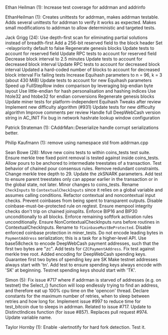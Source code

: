 Ethan Heilman (1):
      Increase test coverage for addrman and addrinfo

EthanHeilman (1):
      Creates unittests for addrman, makes addrman testable. Adds several unittests for addrman to verify it works as expected. Makes small modifications to addrman to allow deterministic and targeted tests.

Jack Grigg (24):
      Use depth-first scan for eliminating partial solutions instead of breadth-first
      Add a 256-bit reserved field to the block header
      Set -relaypriority default to false
      Regenerate genesis blocks
      Update tests to account for reserved field
      Update RPC tests to account for reserved field
      Decrease block interval to 2.5 minutes
      Update tests to account for decreased block interval
      Update RPC tests to account for decreased block interval
      Updated a hard-coded number of blocks to account for decreased block interval
      Fix failing tests
      Increase Equihash parameters to n = 96, k = 3 (about 430 MiB)
      Update tests to account for new Equihash parameters
      Speed up FullStepRow index comparison by leveraging big-endian byte layout
      Use little-endian for hash personalisation and hashing indices
      Use htole32 and htobe32 for endian conversions
      Regenerate genesis blocks
      Update miner tests for platform-independent Equihash
      Tweaks after review
      Implement new difficulty algorithm (#931)
      Update tests for new difficulty algorithm
      Improve comments per review
      Handle full DeepWebCash version string in AC_INIT
      Fix bug in network hashrate lookup window configuration

Patrick Strateman (1):
      CAddrMan::Deserialize handle corrupt serializations better.

Philip Kaufmann (1):
      remove using namespace std from addrman.cpp

Sean Bowe (28):
      Move new coins tests to within coins_tests test suite.
      Ensure merkle tree fixed point removal is tested against inside coins_tests.
      Allow pours to be anchored to intermediate treestates of a transaction.
      Test behavior of chained pour consensus rules.
      Remove redundant constraints.
      Change merkle tree depth to 29.
      Update the zkSNARK parameters.
      Add test to ensure parent treestates only can appear earlier in the transaction or in the global state, not later.
      Minor changes to coins_tests.
      Rename `CheckInputs` to `ContextualCheckInputs` since it relies on a global variable and assumes calling conditions.
      Refactor contextual and noncontextual input checks.
      Prevent coinbases from being spent to transparent outputs.
      Disable coinbase-must-be-protected rule on regtest.
      Ensure mempool integrity checks don't trip on chained joinsplits.
      Enforce BIP16 and BIP30 unconditionally to all blocks.
      Enforce remaining softfork activation rules unconditionally.
      Ensure NonContextualCheckInputs runs before routines in ContextualCheckInputs.
      Rename to `fCoinbaseMustBeProtected`.
      Disable enforced coinbase protection in miner_tests.
      Do not encode leading bytes in `PaymentAddress` serialization; this is a task for a higher-level API.
      Use base58check to encode DeepWebCash payment addresses, such that the first two bytes are "zc".
      Add tests for `CZCPaymentAddress`.
      Fix test against merkle tree root.
      Added encoding for DeepWebCash spending keys.
      Guarantee first two bytes of spending key are SK
      Make testnet addresses always start with 'tn'.
      Add test to ensure spending keys always encode with 'SK' at beginning.
      Testnet spending keys should start with 'TK'.

Simon (5):
      Fix issue #717 where if addrman is starved of addresses (e.g. on testnet) the Select_() function will loop endlessly trying to find an address, and therefore eat up 100% cpu time on the 'opencon' thread.
      Declare constants for the maximum number of retries, when to sleep between retries and how long for.
      Implement issue #997 to reduce time for test_bitcoin due to sleeps in addrman.  Related to issue #717.
      Update to DistinctIndices function (for issue #857). Replaces pull request #974.
      Update variable name.

Taylor Hornby (1):
      Enable -alertnotify for hard fork detection. Test it.

